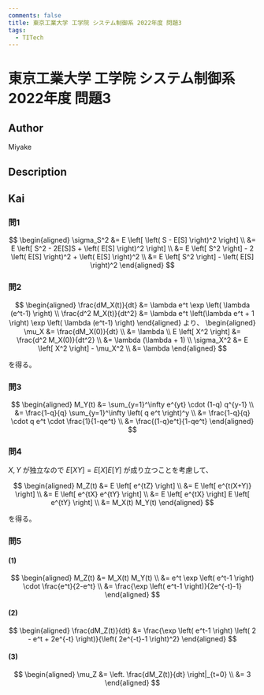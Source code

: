 ```yaml
---
comments: false
title: 東京工業大学 工学院 システム制御系 2022年度 問題3
tags:
  - TITech
---
```

# 東京工業大学 工学院 システム制御系 2022年度 問題3

## **Author**
Miyake

## **Description**

## **Kai**
### 問1

$$
  \begin{aligned}
  \sigma_S^2
  &= E \left[ \left( S - E[S] \right)^2 \right]
  \\
  &= E \left[ S^2 - 2E[S]S + \left( E[S] \right)^2 \right]
  \\
  &= E \left[ S^2 \right] - 2 \left( E[S] \right)^2 + \left( E[S] \right)^2
  \\
  &= E \left[ S^2 \right] - \left( E[S] \right)^2
  \end{aligned}
$$

### 問2

$$
\begin{aligned}
\frac{dM_X(t)}{dt}
&= \lambda e^t \exp \left( \lambda (e^t-1) \right)
\\
\frac{d^2 M_X(t)}{dt^2}
&= \lambda e^t \left(\lambda e^t + 1 \right) \exp \left( \lambda (e^t-1) \right)
\end{aligned}
より、
\begin{aligned}
\mu_X
&= \frac{dM_X(0)}{dt}
\\
&= \lambda
\\
E \left[ X^2 \right]
&= \frac{d^2 M_X(0)}{dt^2}
\\
&= \lambda (\lambda + 1)
\\
\sigma_X^2
&= E \left[ X^2 \right] - \mu_X^2
\\
&= \lambda
\end{aligned}
$$

を得る。

### 問3

$$
  \begin{aligned}
  M_Y(t)
  &= \sum_{y=1}^\infty e^{yt} \cdot (1-q) q^{y-1}
  \\
  &= \frac{1-q}{q} \sum_{y=1}^\infty \left( q e^t \right)^y
  \\
  &= \frac{1-q}{q} \cdot q e^t \cdot \frac{1}{1-qe^t}
  \\
  &= \frac{(1-q)e^t}{1-qe^t}
  \end{aligned}
$$

### 問4
$X,Y$ が独立なので $E[XY]=E[X]E[Y]$ が成り立つことを考慮して、

$$
  \begin{aligned}
  M_Z(t)
  &= E \left[ e^{tZ} \right]
  \\
  &= E \left[ e^{t(X+Y)} \right]
  \\
  &= E \left[ e^{tX} e^{tY} \right]
  \\
  &= E \left[ e^{tX} \right] E \left[ e^{tY} \right]
  \\
  &= M_X(t) M_Y(t)
  \end{aligned}
$$

を得る。

### 問5
#### (1)

$$
  \begin{aligned}
  M_Z(t)
  &= M_X(t) M_Y(t)
  \\
  &= e^t \exp \left( e^t-1 \right) \cdot \frac{e^t}{2-e^t}
  \\
  &= \frac{\exp \left( e^t-1 \right)}{2e^{-t}-1}
  \end{aligned}
$$

#### (2)

$$
\begin{aligned}
\frac{dM_Z(t)}{dt}
&= \frac{\exp \left( e^t-1 \right) \left( 2 - e^t + 2e^{-t} \right)}{\left( 2e^{-t}-1 \right)^2}
\end{aligned}
$$

#### (3)

$$
  \begin{aligned}
  \mu_Z
  &= \left. \frac{dM_Z(t)}{dt} \right|_{t=0}
  \\
  &= 3
  \end{aligned}
$$